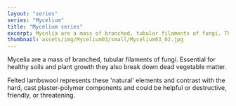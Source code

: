 ```yaml
---
layout: "series"
series: "Mycelium"
title: "Mycelium series"
excerpt: Mycelia are a mass of branched, tubular filaments of fungi. They could be seen as helpful or destructive, friendly, or threatening.
thumbnail: assets/img/Mycelium03/small/Mycelium03_02.jpg
---
```


<!--![Mycelium Sculptures](/assets/img/Mycelium_series_01.jpg){:class="img-responsive"}-->

Mycelia are a mass of branched, tubular filaments of fungi. Essential for healthy soils and plant growth they also break down dead vegetable matter.

Felted lambswool represents these 'natural' elements and contrast with the hard, cast plaster-polymer components and could be helpful or destructive, friendly, or threatening.